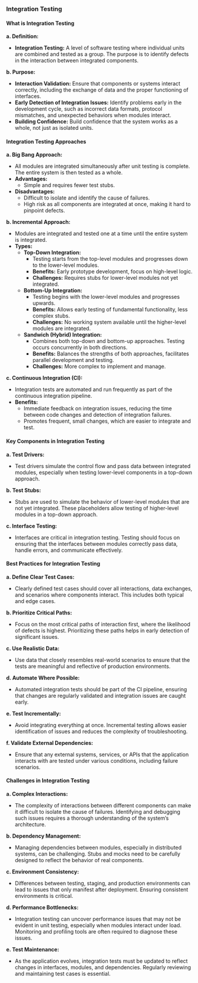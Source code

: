 ### Integration Testing

#### **What is Integration Testing**

**a. Definition:**

- **Integration Testing:** A level of software testing where individual units are combined and tested as a group. The purpose is to identify defects in the interaction between integrated components.

**b. Purpose:**

- **Interaction Validation:** Ensure that components or systems interact correctly, including the exchange of data and the proper functioning of interfaces.
- **Early Detection of Integration Issues:** Identify problems early in the development cycle, such as incorrect data formats, protocol mismatches, and unexpected behaviors when modules interact.
- **Building Confidence:** Build confidence that the system works as a whole, not just as isolated units.

#### **Integration Testing Approaches**

**a. Big Bang Approach:**

- All modules are integrated simultaneously after unit testing is complete. The entire system is then tested as a whole.
- **Advantages:**
  - Simple and requires fewer test stubs.
- **Disadvantages:**
  - Difficult to isolate and identify the cause of failures.
  - High risk as all components are integrated at once, making it hard to pinpoint defects.

**b. Incremental Approach:**

- Modules are integrated and tested one at a time until the entire system is integrated.
- **Types:**
  - **Top-Down Integration:**
    - Testing starts from the top-level modules and progresses down to the lower-level modules.
    - **Benefits:** Early prototype development, focus on high-level logic.
    - **Challenges:** Requires stubs for lower-level modules not yet integrated.
  - **Bottom-Up Integration:**
    - Testing begins with the lower-level modules and progresses upwards.
    - **Benefits:** Allows early testing of fundamental functionality, less complex stubs.
    - **Challenges:** No working system available until the higher-level modules are integrated.
  - **Sandwich (Hybrid) Integration:**
    - Combines both top-down and bottom-up approaches. Testing occurs concurrently in both directions.
    - **Benefits:** Balances the strengths of both approaches, facilitates parallel development and testing.
    - **Challenges:** More complex to implement and manage.

**c. Continuous Integration (CI):**

- Integration tests are automated and run frequently as part of the continuous integration pipeline.
- **Benefits:**
  - Immediate feedback on integration issues, reducing the time between code changes and detection of integration failures.
  - Promotes frequent, small changes, which are easier to integrate and test.

#### **Key Components in Integration Testing**

**a. Test Drivers:**

- Test drivers simulate the control flow and pass data between integrated modules, especially when testing lower-level components in a top-down approach.

**b. Test Stubs:**

- Stubs are used to simulate the behavior of lower-level modules that are not yet integrated. These placeholders allow testing of higher-level modules in a top-down approach.

**c. Interface Testing:**

- Interfaces are critical in integration testing. Testing should focus on ensuring that the interfaces between modules correctly pass data, handle errors, and communicate effectively.

#### **Best Practices for Integration Testing**

**a. Define Clear Test Cases:**

- Clearly defined test cases should cover all interactions, data exchanges, and scenarios where components interact. This includes both typical and edge cases.

**b. Prioritize Critical Paths:**

- Focus on the most critical paths of interaction first, where the likelihood of defects is highest. Prioritizing these paths helps in early detection of significant issues.

**c. Use Realistic Data:**

- Use data that closely resembles real-world scenarios to ensure that the tests are meaningful and reflective of production environments.

**d. Automate Where Possible:**

- Automated integration tests should be part of the CI pipeline, ensuring that changes are regularly validated and integration issues are caught early.

**e. Test Incrementally:**

- Avoid integrating everything at once. Incremental testing allows easier identification of issues and reduces the complexity of troubleshooting.

**f. Validate External Dependencies:**

- Ensure that any external systems, services, or APIs that the application interacts with are tested under various conditions, including failure scenarios.

#### **Challenges in Integration Testing**

**a. Complex Interactions:**

- The complexity of interactions between different components can make it difficult to isolate the cause of failures. Identifying and debugging such issues requires a thorough understanding of the system’s architecture.

**b. Dependency Management:**

- Managing dependencies between modules, especially in distributed systems, can be challenging. Stubs and mocks need to be carefully designed to reflect the behavior of real components.

**c. Environment Consistency:**

- Differences between testing, staging, and production environments can lead to issues that only manifest after deployment. Ensuring consistent environments is critical.

**d. Performance Bottlenecks:**

- Integration testing can uncover performance issues that may not be evident in unit testing, especially when modules interact under load. Monitoring and profiling tools are often required to diagnose these issues.

**e. Test Maintenance:**

- As the application evolves, integration tests must be updated to reflect changes in interfaces, modules, and dependencies. Regularly reviewing and maintaining test cases is essential.
